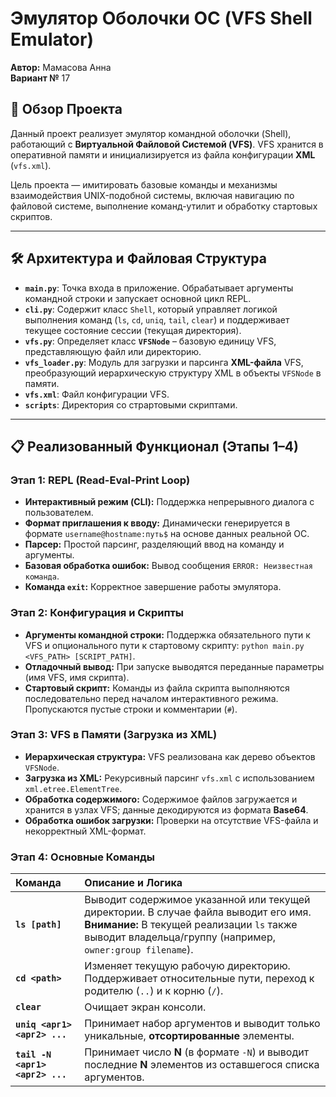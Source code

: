 <h1>Эмулятор Оболочки ОС (VFS Shell Emulator)</h1>

**Автор:** Мамасова Анна
<br>
**Вариант №** 17

## 🚀 Обзор Проекта

Данный проект реализует эмулятор командной оболочки (Shell), работающий с **Виртуальной Файловой Системой (VFS)**. VFS хранится в оперативной памяти и инициализируется из файла конфигурации **XML** (`vfs.xml`).

Цель проекта — имитировать базовые команды и механизмы взаимодействия UNIX-подобной системы, включая навигацию по файловой системе, выполнение команд-утилит и обработку стартовых скриптов.

---

## 🛠️ Архитектура и Файловая Структура

* **`main.py`**: Точка входа в приложение. Обрабатывает аргументы командной строки и запускает основной цикл REPL.
* **`cli.py`**: Содержит класс `Shell`, который управляет логикой выполнения команд (`ls`, `cd`, `uniq`, `tail`, `clear`) и поддерживает текущее состояние сессии (текущая директория).
* **`vfs.py`**: Определяет класс **`VFSNode`** – базовую единицу VFS, представляющую файл или директорию.
* **`vfs_loader.py`**: Модуль для загрузки и парсинга **XML-файла** VFS, преобразующий иерархическую структуру XML в объекты `VFSNode` в памяти.
* **`vfs.xml`**: Файл конфигурации VFS.
* **`scripts`**: Директория со страртовыми скриптами.

---

## 📋 Реализованный Функционал (Этапы 1–4)

### Этап 1: REPL (Read-Eval-Print Loop)

* **Интерактивный режим (CLI):** Поддержка непрерывного диалога с пользователем.
* **Формат приглашения к вводу:** Динамически генерируется в формате `username@hostname:путь$` на основе данных реальной ОС.
* **Парсер:** Простой парсинг, разделяющий ввод на команду и аргументы.
* **Базовая обработка ошибок:** Вывод сообщения `ERROR: Неизвестная команда`.
* **Команда `exit`:** Корректное завершение работы эмулятора.

### Этап 2: Конфигурация и Скрипты

* **Аргументы командной строки:** Поддержка обязательного пути к VFS и опционального пути к стартовому скрипту: `python main.py <VFS_PATH> [SCRIPT_PATH]`.
* **Отладочный вывод:** При запуске выводятся переданные параметры (имя VFS, имя скрипта).
* **Стартовый скрипт:** Команды из файла скрипта выполняются последовательно перед началом интерактивного режима. Пропускаются пустые строки и комментарии (`#`).

### Этап 3: VFS в Памяти (Загрузка из XML)

* **Иерархическая структура:** VFS реализована как дерево объектов `VFSNode`.
* **Загрузка из XML:** Рекурсивный парсинг `vfs.xml` с использованием `xml.etree.ElementTree`.
* **Обработка содержимого:** Содержимое файлов загружается и хранится в узлах VFS; данные декодируются из формата **Base64**.
* **Обработка ошибок загрузки:** Проверки на отсутствие VFS-файла и некорректный XML-формат.

### Этап 4: Основные Команды

| Команда | Описание и Логика |
| :--- | :--- |
| **`ls [path]`** | Выводит содержимое указанной или текущей директории. В случае файла выводит его имя. **Внимание:** В текущей реализации `ls` также выводит владельца/группу (например, `owner:group filename`). |
| **`cd <path>`** | Изменяет текущую рабочую директорию. Поддерживает относительные пути, переход к родителю (`..`) и к корню (`/`). |
| **`clear`** | Очищает экран консоли. |
| **`uniq <арг1> <арг2> ...`** | Принимает набор аргументов и выводит только уникальные, **отсортированные** элементы. |
| **`tail -N <арг1> <арг2> ...`** | Принимает число **N** (в формате `-N`) и выводит последние **N** элементов из оставшегося списка аргументов. |
